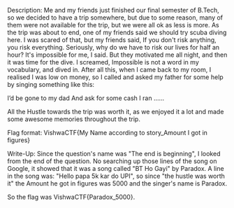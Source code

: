 Description:
Me and my friends just finished our final semester of B.Tech, so we decided to have a trip somewhere, but due to some reason, many of them were not available for the trip, but we were all ok as less is more. As the trip was about to end, one of my friends said we should try scuba diving here. I was scared of that, but my friends said, If you don't risk anything, you risk everything. Seriously, why do we have to risk our lives for half an hour? It's impossible for me, I said. But they motivated me all night, and then it was time for the dive. I screamed, Impossible is not a word in my vocabulary, and dived in. After all this, when I came back to my room, I realised I was low on money, so I called and asked my father for some help by singing something like this:

I’d be gone to my dad
And ask for some cash
I ran ......

All the Hustle towards the trip was worth it, as we enjoyed it a lot and made some awesome memories throughout the trip.

Flag format: VishwaCTF{My Name according to story_Amount I got in figures}


Write-Up:
Since the question's name was "The end is beginning", I looked from the end of the question. No searching up those lines of the song on Google, it showed that it was a song called "BT Ho Gayi" by Paradox.
A line in the song was:
"Hello papa 5k kar do UPI", so since "the hustle was worth it" the Amount he got in figures was 5000 and the singer's name is Paradox.


So the flag was VishwaCTF{Paradox_5000}.
